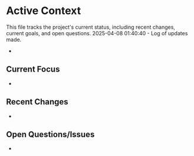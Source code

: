 # Active Context

This file tracks the project's current status, including recent changes, current goals, and open questions.
2025-04-08 01:40:40 - Log of updates made.

*

## Current Focus

*   

## Recent Changes

*   

## Open Questions/Issues

*